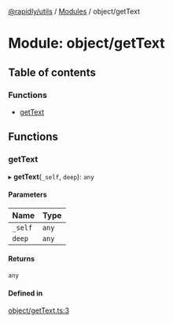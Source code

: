 [@rapidly/utils](../README.md) / [Modules](../modules.md) / object/getText

# Module: object/getText

## Table of contents

### Functions

- [getText](object_getText.md#gettext)

## Functions

### getText

▸ **getText**(`_self`, `deep`): `any`

#### Parameters

| Name | Type |
| :------ | :------ |
| `_self` | `any` |
| `deep` | `any` |

#### Returns

`any`

#### Defined in

[object/getText.ts:3](https://github.com/canguser/rapidly-utils/blob/09d1022/main/object/getText.ts#L3)
